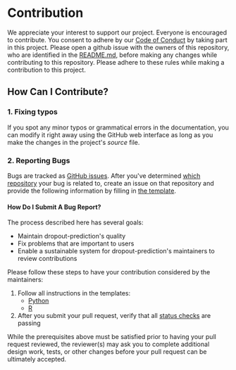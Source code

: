 # Contribution

We appreciate your interest to support our project. Everyone is encouraged to contribute. You consent to adhere by our [Code of Conduct](CODE_OF_CONDUCT.md) by taking part in this project. 
Please open a github issue with the owners of this repository, who are identified in the [README.md](README.md), before making any changes while contributing to this repository. 
Please adhere to these rules while making a contribution to this project.

## How Can I Contribute?


### 1. Fixing typos

If you spot any minor typos or grammatical errors in the documentation, you can modify it right away using the GitHub web interface as long as you make the changes in the project's _source_ file.

### 2. Reporting Bugs

  Bugs are tracked as [GitHub issues](https://guides.github.com/features/issues/). After you've determined [which repository](#atom-and-packages) your bug is related to, create an issue on that repository and provide the following information by filling in [the template](https://github.com/atom/.github/blob/master/.github/ISSUE_TEMPLATE/bug_report.md).

#### How Do I Submit A Bug Report?

  The process described here has several goals:
- Maintain dropout-prediction's quality
- Fix problems that are important to users
- Enable a sustainable system for dropout-prediction's maintainers to review contributions

Please follow these steps to have your contribution considered by the maintainers:
1. Follow all instructions in the templates: 
    - [Python](https://peps.python.org/pep-0008/)
    - [R](https://style.tidyverse.org)
2. After you submit your pull request, verify that all [status checks](https://help.github.com/articles/about-status-checks/) are passing 

While the prerequisites above must be satisfied prior to having your pull request reviewed, the reviewer(s) may ask you to complete additional design work, tests, or other changes before your pull request can be ultimately accepted.